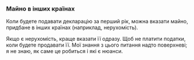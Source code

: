 ### Майно в інших країнах

Коли будете подавати декларацію за перший рік, можна вказати майно, придбане в інших країнах (наприклад, нерухомість).

Якщо є нерухомість, краще вказати її одразу. Щоб не платити податки, коли будете продавати її. Мої знання з цього
питання надто поверхневі; я не знаю, як саме це робиться і які є нюанси.
